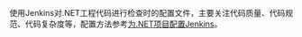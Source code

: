 使用Jenkins对.NET工程代码进行检查时的配置文件，主要关注代码质量、代码规范、代码复杂度等，配置方法参考[为.NET项目配置Jenkins][1]。


[1]: http://shukai0828.github.io/